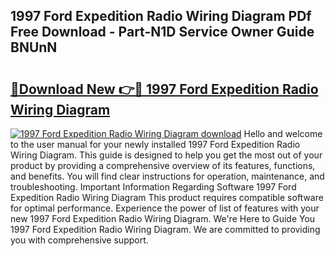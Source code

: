 ## 1997 Ford Expedition Radio Wiring Diagram PDf Free Download - Part-N1D Service Owner Guide BNUnN

# <h2><a href="http://dficv4.blite.top/?on=1997+Ford+Expedition+Radio+Wiring+Diagram">🔗Download New 👉🔴 1997 Ford Expedition Radio Wiring Diagram</a></h2>

[![1997 Ford Expedition Radio Wiring Diagram download](https://i.imgur.com/lujVjoI.png)](http://dficv4.blite.top/?on=1997+Ford+Expedition+Radio+Wiring+Diagram)
Hello and welcome to the user manual for your newly installed 1997 Ford Expedition Radio Wiring Diagram. This guide is designed to help you get the most out of your product by providing a comprehensive overview of its features, functions, and benefits. You will find clear instructions for operation, maintenance, and troubleshooting. Important Information Regarding Software 1997 Ford Expedition Radio Wiring Diagram This product requires compatible software for optimal performance. Experience the power of list of features with your new 1997 Ford Expedition Radio Wiring Diagram. We're Here to Guide You 1997 Ford Expedition Radio Wiring Diagram. We are committed to providing you with comprehensive support.
